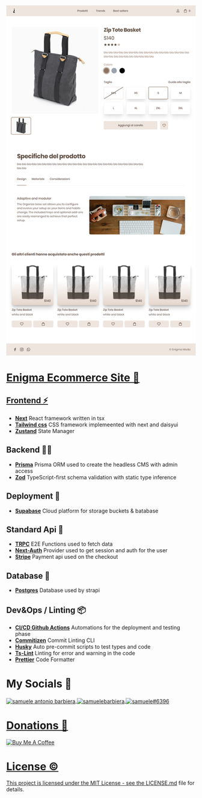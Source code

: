 <p align="center">
<a href=""><img src="./ui/ProductGallery.png" width="auto" height="auto"/></Link>
</p>

# Enigma Ecommerce Site 🔮

## Frontend ⚡

-   [**Next**](https://nextjs.org/) React framework written in tsx
-   [**Tailwind css**](https://tailwindcss.com/) CSS framework implemeented with next and daisyui
-   [**Zustand**](https://zustand-demo.pmnd.rs/) State Manager

## Backend 👨‍💻

-   [**Prisma**](https://www.prisma.io/) Prisma ORM used to create the headless CMS with admin access
-   [**Zod**](https://zod.dev/) TypeScript-first schema validation with static type inference

## Deployment 🚧

-   [**Supabase**](https://supabase.com/) Cloud platform for storage buckets & batabase

## Standard Api 🎯

-   [**TRPC**](https://trpc.io/) E2E Functions used to fetch data
-   [**Next-Auth**](https://next-auth.js.org/) Provider used to get session and auth for the user
-   [**Stripe**](https://stripe.com/) Payment api used on the checkout

## Database 🧱

-   [**Postgres**](https://www.postgresql.org/) Database used by strapi

## Dev&Ops / Linting 📦

-   [**CI/CD Github Actions**](https://docs.github.com/en/actions) Automations for the deployment and testing phase
-   [**Commitizen**](https://github.com/commitizen/cz-cli) Commit Linting CLI
-   [**Husky**](https://typicode.github.io/husky/#/) Auto pre-commit scripts to test types and code 
-   [**Ts-Lint**](https://typescript-eslint.io/) Linting for error and warning in the code
-   [**Prettier**](https://prettier.io/) Code Formatter


# My Socials 🤳

<p align="left">
<a href="https://www.linkedin.com/in/samuele-antonio-barbiera-bb023320b/" target="blank"><img align="center" src="https://raw.githubusercontent.com/rahuldkjain/github-profile-readme-generator/master/src/images/icons/Social/linked-in-alt.svg" alt="samuele antonio barbiera" height="30" width="40" /></Link>
<a href="https://stackoverflow.com/users/16105959" target="blank"><img align="center" src="https://raw.githubusercontent.com/rahuldkjain/github-profile-readme-generator/master/src/images/icons/Social/stack-overflow.svg" alt="samuelebarbiera" height="30" width="40" /></Link>
<a href="https://discord.gg/2Wj7hmP6Nf" target="blank"><img align="center" src="https://raw.githubusercontent.com/rahuldkjain/github-profile-readme-generator/master/src/images/icons/Social/discord.svg" alt="samuele#6396" height="30" width="40" /></Link>
</p>

# Donations 💸

<p align="left">
  <a href="buymeacoffee.com/?via=samueleb" target="_blank">
    <img src="https://www.buymeacoffee.com/assets/img/custom_images/orange_img.png" alt="Buy Me A Coffee" style="height: 41px !important;width: 174px !important;box-shadow: 0px 3px 2px 0px rgba(190, 190, 190, 0.5) !important;-webkit-box-shadow: 0px 3px 2px 0px rgba(190, 190, 190, 0.5) !important;" >
  </Link>
</p>

# License ©️

This project is licensed under the MIT License - see the [LICENSE.md](LICENSE.md) file for details.
